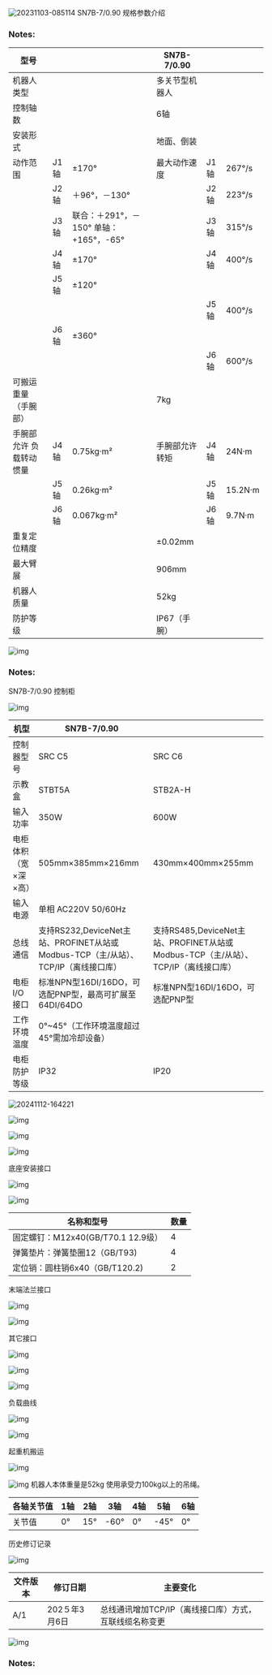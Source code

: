 <!-- Slide number: 1 -->

![20231103-085114](img/20231103-085114_0.png)
SN7B-7/0.90
规格参数介绍

### Notes:

<!-- Slide number: 2 -->

| 型号                    |      |                                               | SN7B\-7/0\.90   |      |           |
| ----------------------- | ---- | --------------------------------------------- | --------------- | ---- | --------- |
| 机器人类型              |      |                                               | 多关节型机器人  |      |           |
| 控制轴数                |      |                                               | 6轴             |      |           |
| 安装形式                |      |                                               | 地面、倒装      |      |           |
| 动作范围                | J1轴 | ±170°                                       | 最大动作速度    | J1轴 | 267°/s   |
|                         | J2轴 | ＋96°，－130°                               |                 | J2轴 | 223°/s   |
|                         | J3轴 | 联合：＋291°，－150°  单轴：\+165°，\-65° |                 | J3轴 | 315°/s   |
|                         | J4轴 | ±170°                                       |                 | J4轴 | 400°/s   |
|                         | J5轴 | ±120°                                       |                 |      |           |
|                         |      |                                               |                 | J5轴 | 400°/s   |
|                         | J6轴 | ±360°                                       |                 |      |           |
|                         |      |                                               |                 | J6轴 | 600°/s   |
| 可搬运重量（手腕部）    |      |                                               | 7kg             |      |           |
| 手腕部允许 负载转动惯量 | J4轴 | 0\.75kg·m²                                  | 手腕部允许 转矩 | J4轴 | 24N·m    |
|                         | J5轴 | 0\.26kg·m²                                  |                 | J5轴 | 15\.2N·m |
|                         | J6轴 | 0\.067kg·m²                                 |                 | J6轴 | 9\.7N·m  |
| 重复定位精度            |      |                                               | ±0\.02mm       |      |           |
| 最大臂展                |      |                                               | 906mm           |      |           |
| 机器人质量              |      |                                               | 52kg            |      |           |
| 防护等级                |      |                                               | IP67（手腕）    |      |           |

![img](img/img_1.png)

### Notes:

<!-- Slide number: 3 -->

SN7B-7/0.90 控制柜

![img](img/img_2.png)

| 机型                    | SN7B\-7/0\.90                                                                       |                                                                                     |
| ----------------------- | ----------------------------------------------------------------------------------- | ----------------------------------------------------------------------------------- |
| 控制器型号              | SRC C5                                                                              | SRC C6                                                                              |
| 示教盒                  | STBT5A                                                                              | STB2A\-H                                                                            |
| 输入功率                | 350W                                                                                | 600W                                                                                |
| 电柜体积 （宽×深×高） | 505mm×385mm×216mm                                                                 | 430mm×400mm×255mm                                                                 |
| 输入电源                | 单相 AC220V 50/60Hz                                                                 |                                                                                     |
| 总线通信                | 支持RS232,DeviceNet主站、PROFINET从站或Modbus\-TCP（主/从站）、TCP/IP（离线接口库） | 支持RS485,DeviceNet主站、PROFINET从站或Modbus\-TCP（主/从站）、TCP/IP（离线接口库） |
| 电柜I/O接口             | 标准NPN型16DI/16DO，可选配PNP型，最高可扩展至64DI/64DO                              | 标准NPN型16DI/16DO，可选配PNP型                                                     |
| 工作环境温度            | 0°\~45°（工作环境温度超过 45°需加冷却设备）                                      |                                                                                     |
| 电柜防护等级            | IP32                                                                                | IP20                                                                                |

![20241112-164221](img/20241112-164221_4.png)


![img](img/img_9.png)

![img](img/img_10.png)

![img](img/img_11.png)

<!-- Slide number: 6 -->

底座安装接口

![img](img/img_12.png)

![img](img/img_13.png)

| 名称和型号                            | 数量 |
| ------------------------------------- | ---- |
| 固定螺钉：M12ⅹ40(GB/T70\.1 12\.9级） | 4    |
| 弹簧垫片：弹簧垫圈12（GB/T93\)        | 4    |
| 定位销：圆柱销6ⅹ40（GB/T120\.2\)     | 2    |

<!-- Slide number: 7 -->

末端法兰接口

![img](img/img_14.png)

![img](img/img_15.png)

<!-- Slide number: 8 -->

其它接口

![img](img/img_16.png)

![img](img/img_17.png)

![img](img/img_18.png)

<!-- Slide number: 9 -->

负载曲线

![img](img/img_19.png)

![img](img/img_20.png)

<!-- Slide number: 10 -->

起重机搬运

![img](img/img_21.png)

![img](img/img_22.png)
机器人本体重量是52kg
使用承受力100kg以上的吊绳。

| 各轴关节值 | 1轴 | 2轴  | 3轴    | 4轴 | 5轴    | 6轴 |
| ---------- | --- | ---- | ------ | --- | ------ | --- |
| 关节值     | 0° | 15° | \-60° | 0° | \-45° | 0° |

<!-- Slide number: 11 -->

历史修订记录

![img](img/img_23.png)

| 文件版本 | 修订日期      | 主要变化                                               |
| -------- | ------------- | ------------------------------------------------------ |
| A/1      | 202５年3月6日 | 总线通讯增加TCP/IP（离线接口库）方式，互联线缆名称变更 |

<!-- Slide number: 12 -->

![img](img/img_24.png)

### Notes:
